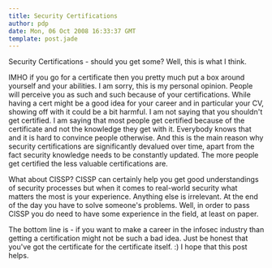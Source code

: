 ```yaml
---
title: Security Certifications
author: pdp
date: Mon, 06 Oct 2008 16:33:37 GMT
template: post.jade
---
```


Security Certifications - should you get some? Well, this is what I think.

IMHO if you go for a certificate then you pretty much put a box around yourself and your abilities. I am sorry, this is my personal opinion. People will perceive you as such and such because of your certifications. While having a cert might be a good idea for your career and in particular your CV, showing off with it could be a bit harmful. I am not saying that you shouldn't get certified. I am saying that most people get certified because of the certificate and not the knowledge they get with it. Everybody knows that and it is hard to convince people otherwise. And this is the main reason why security certifications are significantly devalued over time, apart from the fact security knowledge needs to be constantly updated. The more people get certified the less valuable certifications are.

What about CISSP? CISSP can certainly help you get good understandings of security processes but when it comes to real-world security what matters the most is your experience. Anything else is irrelevant. At the end of the day you have to solve someone's problems. Well, in order to pass CISSP you do need to have some experience in the field, at least on paper.

The bottom line is - if you want to make a career in the infosec industry than getting a certification might not be such a bad idea. Just be honest that you've got the certificate for the certificate itself. :) I hope that this post helps.
